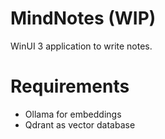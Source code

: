 # MindNotes (WIP)

WinUI 3 application to write notes.

# Requirements
- Ollama for embeddings
- Qdrant as vector database
